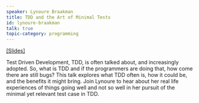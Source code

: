 ```yaml
---
speaker: Lynoure Braakman
title: TDD and the Art of Minimal Tests
id: lynoure-braakman
talk: true
topic-category: programming
---
```


<a href="https://lynoure.net/slides/EuroTestConf2018/TDD_and_the_Art_of_the_Minimal_Tests.pdf">[Slides]</a>

Test Driven Development, TDD, is often talked about, and increasingly adopted. So, what is TDD and if the programmers are doing that, how come there are still bugs?
This talk explores what TDD often is, how it could be, and the benefits it might bring. Join Lynoure to hear about her real life experiences of things going well and not so well in her pursuit of the minimal yet relevant test case in TDD.

